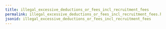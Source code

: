 ```yaml
---
title: illegal_excessive_deductions_or_fees_incl_recruitment_fees
permalink: illegal_excessive_deductions_or_fees_incl_recruitment_fees.html
jsonid: illegal_excessive_deductions_or_fees_incl_recruitment_fees
---
```

